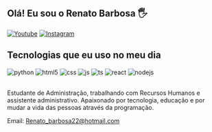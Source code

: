 ## Olá! Eu sou o Renato Barbosa  🖐️


[![Youtube](https://img.shields.io/badge/YouTube-FF0000?style=for-the-badge&logo=youtube&logoColor=white)](https://youtube.com/)
[![Instagram](https://img.shields.io/badge/Instagram-E4405F?style=for-the-badge&logo=instagram&logoColor=white)](https://www.instagram.com/orenatobarbosa/)

## Tecnologias que eu uso no meu dia

<div style="display: inline_block">
  <img align="center" alt="python" src="https://img.shields.io/badge/Python-3776AB?style=for-the-badge&logo=python&logoColor=white" />
  <img align="center" alt="html5" src="https://img.shields.io/badge/HTML5-E34F26?style=for-the-badge&logo=html5&logoColor=white" />
  <img align="center" alt="css" src="https://img.shields.io/badge/CSS3-1572B6?style=for-the-badge&logo=css3&logoColor=white" />
  <img align="center" alt="js" src="https://img.shields.io/badge/JavaScript-F7DF1E?style=for-the-badge&logo=javascript&logoColor=black" />
  <img align="center" alt="ts" src="https://img.shields.io/badge/TypeScript-007ACC?style=for-the-badge&logo=typescript&logoColor=white" />
  <img align="center" alt="react" src="https://img.shields.io/badge/React-20232A?style=for-the-badge&logo=react&logoColor=61DAFB" />
  <img align="center" alt="nodejs" src="https://img.shields.io/badge/Node.js-43853D?style=for-the-badge&logo=node.js&logoColor=white" />
</div><br/>

Estudante de Administração, trabalhando com Recursos Humanos e assistente administrativo.
Apaixonado por tecnologia, educação e por mudar a vida das pessoas através da programação.

Email: Renato_barbosa22@hotmail.com
